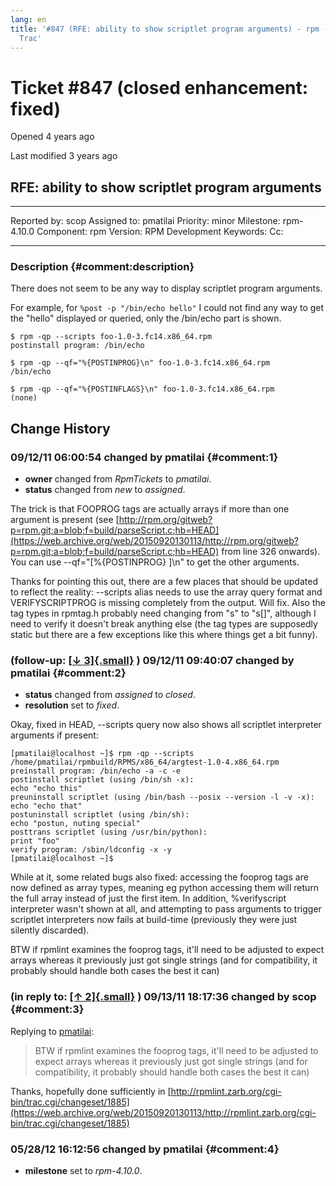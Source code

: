 ```yaml
---
lang: en
title: '#847 (RFE: ability to show scriptlet program arguments) - rpm -
  Trac'
---
```


Ticket \#847 (closed enhancement: fixed)
========================================

Opened 4 years ago

Last modified 3 years ago

RFE: ability to show scriptlet program arguments
------------------------------------------------

  -------------- ------- -------------- -----------------
  Reported by:   scop    Assigned to:   pmatilai
  Priority:      minor   Milestone:     rpm-4.10.0
  Component:     rpm     Version:       RPM Development
  Keywords:              Cc:            
                                        
  -------------- ------- -------------- -----------------

### Description {#comment:description}

There does not seem to be any way to display scriptlet program
arguments.

For example, for `%post -p "/bin/echo hello"` I could not find any way
to get the \"hello\" displayed or queried, only the /bin/echo part is
shown.

    $ rpm -qp --scripts foo-1.0-3.fc14.x86_64.rpm 
    postinstall program: /bin/echo

    $ rpm -qp --qf="%{POSTINPROG}\n" foo-1.0-3.fc14.x86_64.rpm 
    /bin/echo

    $ rpm -qp --qf="%{POSTINFLAGS}\n" foo-1.0-3.fc14.x86_64.rpm 
    (none)

Change History
--------------

### 09/12/11 06:00:54 changed by pmatilai {#comment:1}

-   **owner** changed from *RpmTickets* to *pmatilai*.
-   **status** changed from *new* to *assigned*.

The trick is that FOOPROG tags are actually arrays if more than one
argument is present (see
[http://rpm.org/gitweb?p=rpm.git;a=blob;f=build/parseScript.c;hb=HEAD](https://web.archive.org/web/20150920130113/http://rpm.org/gitweb?p=rpm.git;a=blob;f=build/parseScript.c;hb=HEAD)
from line 326 onwards). You can use \--qf=\"\[%{POSTINPROG} \]\\n\" to
get the other arguments.

Thanks for pointing this out, there are a few places that should be
updated to reflect the reality: \--scripts alias needs to use the array
query format and VERIFYSCRIPTPROG is missing completely from the output.
Will fix. Also the tag types in rpmtag.h probably need changing from
\"s\" to \"s\[\]\", although I need to verify it doesn\'t break anything
else (the tag types are supposedly static but there are a few exceptions
like this where things get a bit funny).

### (follow-up: [[↓ 3]{.small}](#comment:3) ) 09/12/11 09:40:07 changed by pmatilai {#comment:2}

-   **status** changed from *assigned* to *closed*.
-   **resolution** set to *fixed*.

Okay, fixed in HEAD, \--scripts query now also shows all scriptlet
interpreter arguments if present:

    [pmatilai@localhost ~]$ rpm -qp --scripts /home/pmatilai/rpmbuild/RPMS/x86_64/argtest-1.0-4.x86_64.rpm
    preinstall program: /bin/echo -a -c -e
    postinstall scriptlet (using /bin/sh -x):
    echo "echo this"
    preuninstall scriptlet (using /bin/bash --posix --version -l -v -x):
    echo "echo that"
    postuninstall scriptlet (using /bin/sh):
    echo "postun, nuting special"
    posttrans scriptlet (using /usr/bin/python):
    print "foo"
    verify program: /sbin/ldconfig -x -y
    [pmatilai@localhost ~]$

While at it, some related bugs also fixed: accessing the fooprog tags
are now defined as array types, meaning eg python accessing them will
return the full array instead of just the first item. In addition,
%verifyscript interpreter wasn\'t shown at all, and attempting to pass
arguments to trigger scriptlet interpreters now fails at build-time
(previously they were just silently discarded).

BTW if rpmlint examines the fooprog tags, it\'ll need to be adjusted to
expect arrays whereas it previously just got single strings (and for
compatibility, it probably should handle both cases the best it can)

### (in reply to: [[↑ 2]{.small}](#comment:2) ) 09/13/11 18:17:36 changed by scop {#comment:3}

Replying to [pmatilai](847#comment:2 "Comment 2 for ticket:847"):

> BTW if rpmlint examines the fooprog tags, it\'ll need to be adjusted
> to expect arrays whereas it previously just got single strings (and
> for compatibility, it probably should handle both cases the best it
> can)

Thanks, hopefully done sufficiently in
[http://rpmlint.zarb.org/cgi-bin/trac.cgi/changeset/1885](https://web.archive.org/web/20150920130113/http://rpmlint.zarb.org/cgi-bin/trac.cgi/changeset/1885)

### 05/28/12 16:12:56 changed by pmatilai {#comment:4}

-   **milestone** set to *rpm-4.10.0*.
